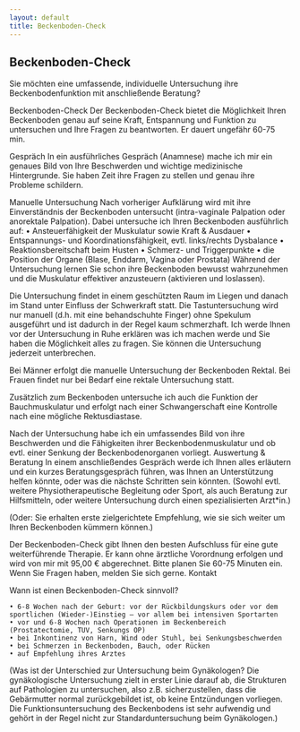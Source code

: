```yaml
---
layout: default
title: Beckenboden-Check
---
```


## Beckenboden-Check
Sie möchten eine umfassende, individuelle Untersuchung ihre Beckenbodenfunktion mit anschließende Beratung?

Beckenboden-Check
Der Beckenboden-Check bietet die Möglichkeit Ihren Beckenboden genau auf seine Kraft, Entspannung und Funktion zu untersuchen und Ihre Fragen zu beantworten. 
Er dauert ungefähr 60-75 min.

Gespräch
In ein ausführliches Gespräch (Anamnese) mache ich mir ein genaues Bild von Ihre Beschwerden und wichtige medizinische Hintergrunde. Sie haben Zeit ihre Fragen zu stellen und genau ihre Probleme schildern.

Manuelle Untersuchung 
Nach vorheriger Aufklärung wird mit ihre Einverständnis der Beckenboden untersucht (intra-vaginale Palpation oder anorektale Palpation). Dabei untersuche ich Ihren Beckenboden ausführlich auf: 
    • Ansteuerfähigkeit der Muskulatur sowie Kraft & Ausdauer 
    • Entspannungs- und Koordinationsfähigkeit, evtl. links/rechts Dysbalance 
    • Reaktionsbereitschaft beim Husten 
    • Schmerz- und Triggerpunkte 
    • die Position der Organe (Blase, Enddarm, Vagina oder Prostata)
Während der Untersuchung lernen Sie schon ihre Beckenboden bewusst wahrzunehmen und die Muskulatur effektiver anzusteuern (aktivieren und loslassen).

Die Untersuchung findet in einem geschützten Raum im Liegen und danach im Stand unter Einfluss der Schwerkraft statt. 
Die Tastuntersuchung wird nur manuell (d.h. mit eine behandschuhte Finger) ohne Spekulum ausgeführt und ist dadurch in der Regel kaum schmerzhaft. Ich werde Ihnen vor der Untersuchung in Ruhe erklären was ich machen werde und Sie haben die Möglichkeit alles zu fragen. Sie können die Untersuchung jederzeit unterbrechen. 

Bei Männer erfolgt die manuelle Untersuchung der Beckenboden Rektal. Bei Frauen findet nur bei Bedarf eine rektale Untersuchung statt.

Zusätzlich zum Beckenboden untersuche ich auch die Funktion der Bauchmuskulatur und erfolgt nach einer Schwangerschaft eine Kontrolle nach eine mögliche Rektusdiastase.

Nach der Untersuchung habe ich ein umfassendes Bild von ihre Beschwerden und die Fähigkeiten ihrer Beckenbodenmuskulatur und ob evtl. einer Senkung der Beckenbodenorganen vorliegt. 
Auswertung & Beratung
In einem anschließendes Gespräch werde ich Ihnen alles erläutern und ein kurzes Beratungsgespräch führen, was Ihnen an Unterstützung helfen könnte, oder was die nächste Schritten sein könnten. (Sowohl evtl. weitere Physiotherapeutische Begleitung oder Sport, als auch Beratung zur Hilfsmitteln, oder weitere Untersuchung durch einen spezialisierten Arzt\*in.)

(Oder:
Sie erhalten erste zielgerichtete Empfehlung, wie sie sich weiter um Ihren Beckenboden kümmern können.)

Der Beckenboden-Check gibt Ihnen den besten Aufschluss für eine gute weiterführende Therapie. Er kann ohne ärztliche Vorordnung erfolgen und wird von mir mit 95,00 € abgerechnet. Bitte planen Sie 60-75 Minuten ein.
Wenn Sie Fragen haben, melden Sie sich gerne.
Kontakt


Wann ist einen Beckenboden-Check sinnvoll?

    • 6-8 Wochen nach der Geburt: vor der Rückbildungskurs oder vor dem sportlichen (Wieder-)Einstieg – vor allem bei intensiven Sportarten
    • vor und 6-8 Wochen nach Operationen im Beckenbereich (Prostatectomie, TUV, Senkungs OP) 
    • bei Inkontinenz von Harn, Wind oder Stuhl, bei Senkungsbeschwerden
    • bei Schmerzen in Beckenboden, Bauch, oder Rücken
    • auf Empfehlung ihres Arztes

(Was ist der Unterschied zur Untersuchung beim Gynäkologen?
Die gynäkologische Untersuchung zielt in erster Linie darauf ab, die Strukturen auf Pathologien zu untersuchen, also z.B. sicherzustellen, dass die Gebärmutter normal zurückgebildet ist, ob keine Entzündungen vorliegen. Die Funktionsuntersuchung des Beckenbodens ist sehr aufwendig und gehört in der Regel nicht zur Standarduntersuchung beim Gynäkologen.)
